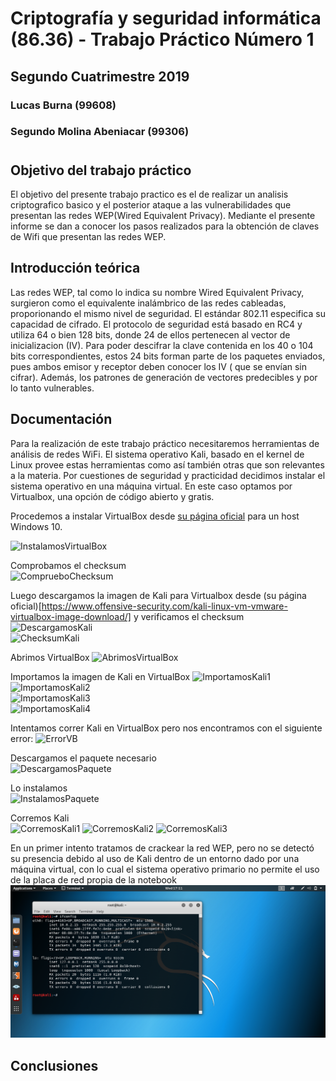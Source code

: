 # Criptografía y seguridad informática (86.36) - Trabajo Práctico Número 1
## Segundo Cuatrimestre 2019
### Lucas Burna (99608)
### Segundo Molina Abeniacar (99306)      
#     
## Objetivo del trabajo práctico
El objetivo del presente trabajo practico es el de realizar un analisis criptografico basico y el posterior ataque a las vulnerabilidades que presentan las redes WEP(Wired Equivalent Privacy). Mediante el presente informe se dan a conocer los pasos realizados para la obtención de claves de Wifi que presentan las redes WEP.
## Introducción teórica
Las redes WEP, tal como lo indica su nombre Wired Equivalent Privacy, surgieron como el equivalente inalámbrico de las redes cableadas, proporionando el mismo nivel de seguridad. El estándar 802.11 especifica su capacidad de cifrado.
	El protocolo de seguridad está basado en RC4 y utiliza 64 o bien 128 bits, donde 24 de ellos pertenecen al vector de inicializacion (IV). Para poder descifrar la clave  contenida en los 40 o 104 bits correspondientes, estos 24 bits forman parte de los paquetes enviados, pues ambos emisor y receptor deben conocer los IV ( que se envían sin cifrar). Además, los patrones de generación de vectores predecibles y por lo tanto vulnerables. 
## Documentación

Para la realización de este trabajo práctico necesitaremos herramientas de análisis de redes WiFi. El sistema operativo Kali, basado en el kernel de Linux provee estas herramientas como así también otras que son relevantes a la materia. Por cuestiones de seguridad y practicidad decidimos instalar el sistema operativo en una máquina virtual. En este caso optamos por Virtualbox, una opción de código abierto y gratis.    


Procedemos a instalar VirtualBox desde [su página oficial](https://www.virtualbox.org/wiki/Downloads) para un host Windows 10.    


![InstalamosVirtualBox][InstalamosVirtualBox]

Comprobamos el checksum   
![ComprueboChecksum][ComprueboChecksum]

Luego descargamos la imagen de Kali para Virtualbox desde (su página oficial)[https://www.offensive-security.com/kali-linux-vm-vmware-virtualbox-image-download/]   y verificamos el checksum
![DescargamosKali][DescargamosKali]   
![ChecksumKali][ChecksumKali]   

Abrimos VirtualBox
![AbrimosVirtualBox][AbrimosVirtualBox]     


Importamos la imagen de Kali en VirtualBox
![ImportamosKali1][ImportamosKali1]   
![ImportamosKali2][ImportamosKali2]   
![ImportamosKali3][ImportamosKali3]   
![ImportamosKali4][ImportamosKali4]   

Intentamos correr Kali en VirtualBox pero nos encontramos con el siguiente error:
![ErrorVB][ErrorVB]   

Descargamos el paquete necesario    
![DescargamosPaquete][DescargamosPaquete]


Lo instalamos   
![InstalamosPaquete][InstalamosPaquete]


Corremos Kali   
![CorremosKali1][CorremosKali1]
![CorremosKali2][CorremosKali2]
![CorremosKali3][CorremosKali3]   

 En un primer intento tratamos de crackear la red WEP, pero no se detectó su presencia debido al uso de Kali dentro de un entorno dado por una máquina virtual, con lo cual el sistema operativo primario no permite el uso de la placa de red propia de la notebook
 ![Kali_placa_red_necesaria][Kali_placa_red_necesaria]

## Conclusiones



[InstalamosVirtualBox]: Imagenes/InstalamosVirtualBox.png
[ComprueboChecksum]: Imagenes/ComprueboChecksum.png
[DescargamosKali]: Imagenes/DescargamosKali.png
[ChecksumKali]: Imagenes/ChecksumKali.png
[AbrimosVirtualBox]: Imagenes/AbrimosVirtualBox.png
[ImportamosKali1]: Imagenes/ImportamosKali1.png
[ImportamosKali2]: Imagenes/ImportamosKali2.png
[ImportamosKali3]: Imagenes/ImportamosKali3.png
[ImportamosKali4]: Imagenes/ImportamosKali4.png
[ErrorVB]: Imagenes/ErrorVB.png
[DescargamosPaquete]:Imagenes/DescargamosPaquete.png
[InstalamosPaquete]: Imagenes/InstalamosPaquete.png
[CorremosKali1]: Imagenes/CorremosKali1.png
[CorremosKali2]: Imagenes/CorremosKali2.png
[CorremosKali3]: Imagenes/CorremosKali3.png
[Kali_placa_red_necesaria]: Imagenes/Kali_placa_red_necesaria.png

